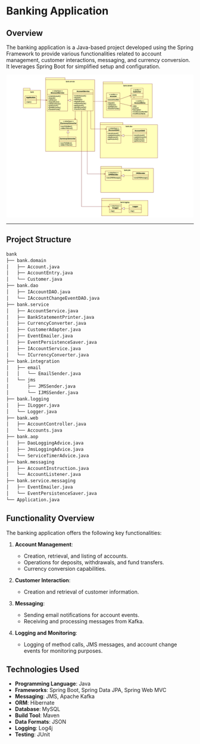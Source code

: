 # Banking Application

## Overview

The banking application is a Java-based project developed using the Spring Framework to provide various functionalities related to account management, customer interactions, messaging, and currency conversion. It leverages Spring Boot for simplified setup and configuration.

![Bank Application](domain.png)

---

## Project Structure

```bash
bank
├── bank.domain
│   ├── Account.java
│   ├── AccountEntry.java
│   └── Customer.java
├── bank.dao
│   ├── IAccountDAO.java
│   └── IAccountChangeEventDAO.java
├── bank.service
│   ├── AccountService.java
│   ├── BankStatementPrinter.java
│   ├── CurrencyConverter.java
│   ├── CustomerAdapter.java
│   ├── EventEmailer.java
│   ├── EventPersistenceSaver.java
│   ├── IAccountService.java
│   └── ICurrencyConverter.java
├── bank.integration
│   ├── email
│   │   └── EmailSender.java
│   └── jms
│       ├── JMSSender.java
│       └── IJMSSender.java
├── bank.logging
│   ├── ILogger.java
│   └── Logger.java
├── bank.web
│   ├── AccountController.java
│   └── Accounts.java
├── bank.aop
│   ├── DaoLoggingAdvice.java
│   ├── JmsLoggingAdvice.java
│   └── ServiceTimerAdvice.java
├── bank.messaging
│   ├── AccountInstruction.java
│   └── AccountListener.java
├── bank.service.messaging
│   ├── EventEmailer.java
│   └── EventPersistenceSaver.java
└── Application.java
```

## Functionality Overview

The banking application offers the following key functionalities:

1. **Account Management**: 
   - Creation, retrieval, and listing of accounts.
   - Operations for deposits, withdrawals, and fund transfers.
   - Currency conversion capabilities.

2. **Customer Interaction**: 
   - Creation and retrieval of customer information.

3. **Messaging**: 
   - Sending email notifications for account events.
   - Receiving and processing messages from Kafka.

4. **Logging and Monitoring**: 
   - Logging of method calls, JMS messages, and account change events for monitoring purposes.

## Technologies Used

- **Programming Language**: Java
- **Frameworks**: Spring Boot, Spring Data JPA, Spring Web MVC
- **Messaging**: JMS, Apache Kafka
- **ORM**: Hibernate
- **Database**: MySQL
- **Build Tool**: Maven
- **Data Formats**: JSON
- **Logging**: Log4j
- **Testing**: JUnit
